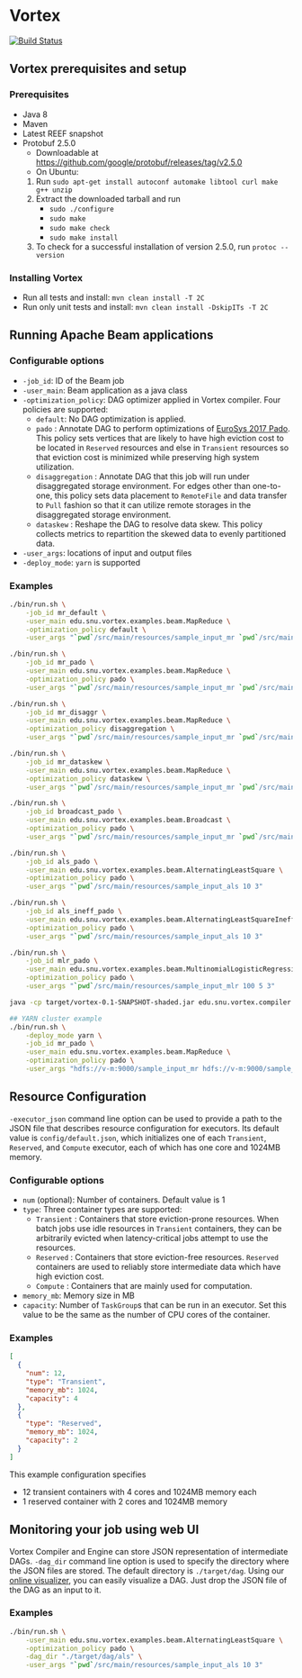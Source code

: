 # Vortex 
[![Build Status](https://cmsbuild.snu.ac.kr/buildStatus/icon?job=Vortex-master)](https://cmsbuild.snu.ac.kr/job/Vortex-master/)

## Vortex prerequisites and setup

### Prerequisites
* Java 8
* Maven
* Latest REEF snapshot
* Protobuf 2.5.0
    * Downloadable at https://github.com/google/protobuf/releases/tag/v2.5.0
    * On Ubuntu:
    1. Run `sudo apt-get install autoconf automake libtool curl make g++ unzip`
    2. Extract the downloaded tarball and run
        * `sudo ./configure`
        * `sudo make`
        * `sudo make check`
        * `sudo make install`
    3. To check for a successful installation of version 2.5.0, run `protoc --version`

### Installing Vortex
* Run all tests and install: `mvn clean install -T 2C`
* Run only unit tests and install: `mvn clean install -DskipITs -T 2C`

## Running Apache Beam applications
### Configurable options
* `-job_id`: ID of the Beam job
* `-user_main`: Beam application as a java class
* `-optimization_policy`: DAG optimizer applied in Vortex compiler.
Four policies are supported:
	* `default`: No DAG optimization is applied.
	* `pado` : Annotate DAG to perform optimizations of [EuroSys 2017 Pado](http://dl.acm.org/citation.cfm?id=3064181). This policy sets vertices that are likely to have high eviction cost to be located in `Reserved` resources and else in `Transient` resources so that eviction cost is minimized while preserving high system utilization.
	* `disaggregation` : Annotate DAG that this job will run under disaggregated storage environment. For edges other than one-to-one, this policy sets data placement to `RemoteFile` and data transfer to `Pull` fashion so that it can utilize remote storages in the disaggregated storage environment.
	* `dataskew` : Reshape the DAG to resolve data skew. This policy collects metrics to repartition the skewed data to evenly partitioned data.
* `-user_args`: locations of input and output files
* `-deploy_mode`:  `yarn` is supported

### Examples
```bash
./bin/run.sh \
    -job_id mr_default \
    -user_main edu.snu.vortex.examples.beam.MapReduce \
    -optimization_policy default \
    -user_args "`pwd`/src/main/resources/sample_input_mr `pwd`/src/main/resources/sample_output"

./bin/run.sh \
    -job_id mr_pado \
    -user_main edu.snu.vortex.examples.beam.MapReduce \
    -optimization_policy pado \
    -user_args "`pwd`/src/main/resources/sample_input_mr `pwd`/src/main/resources/sample_output"

./bin/run.sh \
    -job_id mr_disaggr \
    -user_main edu.snu.vortex.examples.beam.MapReduce \
    -optimization_policy disaggregation \
    -user_args "`pwd`/src/main/resources/sample_input_mr `pwd`/src/main/resources/sample_output"

./bin/run.sh \
    -job_id mr_dataskew \
    -user_main edu.snu.vortex.examples.beam.MapReduce \
    -optimization_policy dataskew \
    -user_args "`pwd`/src/main/resources/sample_input_mr `pwd`/src/main/resources/sample_output"

./bin/run.sh \
    -job_id broadcast_pado \
    -user_main edu.snu.vortex.examples.beam.Broadcast \
    -optimization_policy pado \
    -user_args "`pwd`/src/main/resources/sample_input_mr `pwd`/src/main/resources/sample_output"

./bin/run.sh \
    -job_id als_pado \
    -user_main edu.snu.vortex.examples.beam.AlternatingLeastSquare \
    -optimization_policy pado \
    -user_args "`pwd`/src/main/resources/sample_input_als 10 3"

./bin/run.sh \
    -job_id als_ineff_pado \
    -user_main edu.snu.vortex.examples.beam.AlternatingLeastSquareInefficient \
    -optimization_policy pado \
    -user_args "`pwd`/src/main/resources/sample_input_als 10 3"

./bin/run.sh \
    -job_id mlr_pado \
    -user_main edu.snu.vortex.examples.beam.MultinomialLogisticRegression\
    -optimization_policy pado \
    -user_args "`pwd`/src/main/resources/sample_input_mlr 100 5 3"

java -cp target/vortex-0.1-SNAPSHOT-shaded.jar edu.snu.vortex.compiler.optimizer.examples.MapReduce

## YARN cluster example
./bin/run.sh \
    -deploy_mode yarn \
    -job_id mr_pado \
    -user_main edu.snu.vortex.examples.beam.MapReduce \
    -optimization_policy pado \
    -user_args "hdfs://v-m:9000/sample_input_mr hdfs://v-m:9000/sample_output_mr"
```

## Resource Configuration
`-executor_json` command line option can be used to provide a path to the JSON file that describes resource configuration for executors. Its default value is `config/default.json`, which initializes one of each `Transient`, `Reserved`, and `Compute` executor, each of which has one core and 1024MB memory.

### Configurable options
* `num` (optional): Number of containers. Default value is 1
* `type`:  Three container types are supported:
	* `Transient` : Containers that store eviction-prone resources. When batch jobs use idle resources in `Transient` containers, they can be arbitrarily evicted when latency-critical jobs attempt to use the resources.
	* `Reserved` : Containers that store eviction-free resources. `Reserved` containers are used to reliably store intermediate data which have high eviction cost.
	* `Compute` : Containers that are mainly used for computation.
* `memory_mb`: Memory size in MB
* `capacity`: Number of `TaskGroup`s that can be run in an executor. Set this value to be the same as the number of CPU cores of the container.

### Examples
```json
[
  {
    "num": 12,
    "type": "Transient",
    "memory_mb": 1024,
    "capacity": 4
  },
  {
    "type": "Reserved",
    "memory_mb": 1024,
    "capacity": 2
  }
]
```

This example configuration specifies
* 12 transient containers with 4 cores and 1024MB memory each
* 1 reserved container with 2 cores and 1024MB memory

## Monitoring your job using web UI
Vortex Compiler and Engine can store JSON representation of intermediate DAGs.
`-dag_dir` command line option is used to specify the directory where the JSON files are stored. The default directory is `./target/dag`.
Using our [online visualizer](https://service.jangho.kr/vortex-dag/), you can easily visualize a DAG. Just drop the JSON file of the DAG as an input to it.

### Examples
```bash
./bin/run.sh \
    -user_main edu.snu.vortex.examples.beam.AlternatingLeastSquare \
    -optimization_policy pado \
    -dag_dir "./target/dag/als" \
    -user_args "`pwd`/src/main/resources/sample_input_als 10 3"
```
